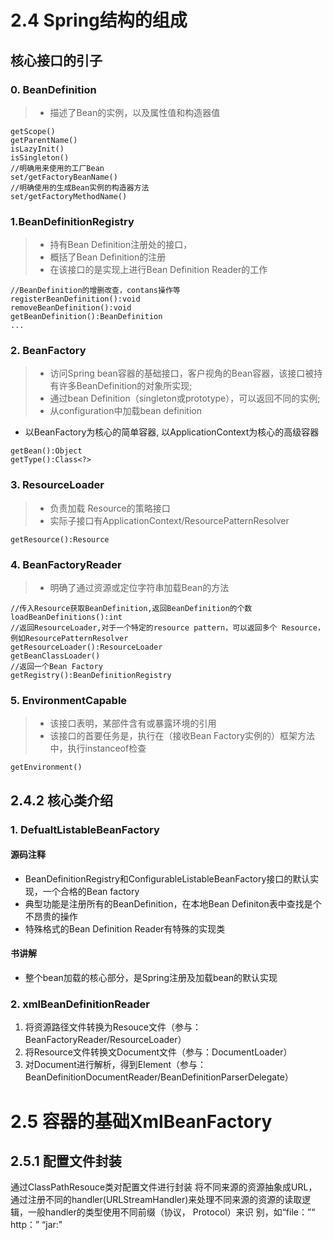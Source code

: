 # 2.4 Spring结构的组成
## 核心接口的引子
### 0. BeanDefinition
> * 描述了Bean的实例，以及属性值和构造器值
```
getScope()
getParentName()
isLazyInit()
isSingleton()
//明确用来使用的工厂Bean
set/getFactoryBeanName()
//明确使用的生成Bean实例的构造器方法
set/getFactoryMethodName()
```
### 1.BeanDefinitionRegistry 
> * 持有Bean Definition注册处的接口，
> * 概括了Bean Definition的注册
> * 在该接口的是实现上进行Bean Definition Reader的工作
```
//BeanDefinition的增删改查，contans操作等
registerBeanDefinition():void
removeBeanDefinition():void
getBeanDefinition():BeanDefinition
...

```

### 2. BeanFactory
> * 访问Spring bean容器的基础接口，客户视角的Bean容器，该接口被持有许多BeanDefinition的对象所实现;
> * 通过bean Definition（singleton或prototype），可以返回不同的实例;
> * 从configuration中加载bean definition
* 以BeanFactory为核心的简单容器, 以ApplicationContext为核心的高级容器
```
getBean():Object
getType():Class<?>
```

### 3. ResourceLoader
> * 负责加载 Resource的策略接口
> * 实际子接口有ApplicationContext/ResourcePatternResolver
```
getResource():Resource
```

### 4. BeanFactoryReader
> * 明确了通过资源或定位字符串加载Bean的方法
```
//传入Resource获取BeanDefinition,返回BeanDefinition的个数
loadBeanDefinitions():int
//返回ResourceLoader,对于一个特定的resource pattern，可以返回多个 Resource，例如ResourcePatternResolver 
getResourceLoader():ResourceLoader
getBeanClassLoader()
//返回一个Bean Factory
getRegistry():BeanDefinitionRegistry
```
### 5. EnvironmentCapable
> * 该接口表明，某部件含有或暴露环境的引用
> * 该接口的首要任务是，执行在（接收Bean Factory实例的）框架方法中，执行instanceof检查
```
getEnvironment()
```






## 2.4.2 核心类介绍
### 1. DefualtListableBeanFactory
#### 源码注释
* BeanDefinitionRegistry和ConfigurableListableBeanFactory接口的默认实现，一个合格的Bean factory
* 典型功能是注册所有的BeanDefinition，在本地Bean Definiton表中查找是个不昂贵的操作
* 特殊格式的Bean Definition Reader有特殊的实现类
#### 书讲解
* 整个bean加载的核心部分，是Spring注册及加载bean的默认实现
### 2. xmlBeanDefinitionReader
1. 将资源路径文件转换为Resouce文件（参与：BeanFactoryReader/ResourceLoader）
2. 将Resource文件转换文Document文件（参与：DocumentLoader）
3. 对Document进行解析，得到Element（参与：BeanDefinitionDocumentReader/BeanDefinitionParserDelegate）

# 2.5 容器的基础XmlBeanFactory
## 2.5.1 配置文件封装
通过ClassPathResouce类对配置文件进行封装
将不同来源的资源抽象成URL，通过注册不同的handler(URLStreamHandler)来处理不同来源的资源的读取逻辑，一般handler的类型使用不同前缀（协议， Protocol）来识
别，如“file：”“ http：” “jar:"

